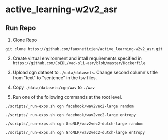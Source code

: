# active_learning-w2v2_asr


## Run Repo
1. Clone Repo

```
git clone https://github.com/fauxneticien/active_learning-w2v2_asr.git
```

2. Create virtual environment and intall requirements specified in `https://github.com/CoEDL/vad-sli-asr/blob/master/Dockerfile`

3. Upload cgn dataset to `./data/datasets`. Change second column's title from "text" to "sentence" in the tsv files.

4. Copy `./data/datasets/cgn/wav` to `./wav`

5. Run one of the following commands at the root level.

```
./scripts/_run-exps.sh cgn facebook/wav2vec2-large random   

./scripts/_run-exps.sh cgn facebook/wav2vec2-large entropy   

./scripts/_run-exps.sh cgn GroNLP/wav2vec2-dutch-large random   

./scripts/_run-exps.sh cgn GroNLP/wav2vec2-dutch-large entropy   
```

